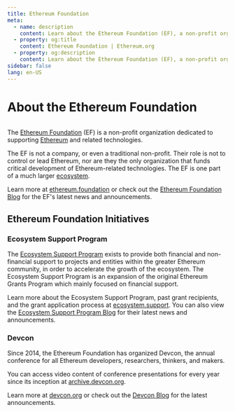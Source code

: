 ```yaml
---
title: Ethereum Foundation
meta:
  - name: description
    content: Learn about the Ethereum Foundation (EF), a non-profit organization dedicated to supporting Ethereum and related technologies.
  - property: og:title
    content: Ethereum Foundation | Ethereum.org
  - property: og:description
    content: Learn about the Ethereum Foundation (EF), a non-profit organization dedicated to supporting Ethereum and related technologies.
sidebar: false
lang: en-US
---
```


# About the Ethereum Foundation

<div>
  <img :src="$withBase('/ef-logo.png')" class="ef-logo" />
</div>

The [Ethereum Foundation](http://ethereum.foundation/) (EF) is a non-profit organization dedicated to supporting [Ethereum](/what-is-ethereum/) and related technologies.

The EF is not a company, or even a traditional non-profit. Their role is not to control or lead Ethereum, nor are they the only organization that funds critical development of Ethereum-related technologies. The EF is one part of a much larger [ecosystem](/community/).

Learn more at [ethereum.foundation](http://ethereum.foundation/) or check out the [Ethereum Foundation Blog](https://blog.ethereum.org/) for the EF's latest news and announcements.

## Ethereum Foundation Initiatives

### Ecosystem Support Program

The [Ecosystem Support Program](https://ecosystem.support/) exists to provide both financial and non-financial support to projects and entities within the greater Ethereum community, in order to accelerate the growth of the ecosystem. The Ecosystem Support Program is an expansion of the original Ethereum Grants Program which mainly focused on financial support.

Learn more about the Ecosystem Support Program, past grant recipients, and the grant application process at [ecosystem.support](https://ecosystem.support/). You can also view the [Ecosystem Support Program Blog](https://blog.ethereum.org/category/ecosystem-support-program/) for their latest news and announcements.

### Devcon

Since 2014, the Ethereum Foundation has organized Devcon, the annual conference for all Ethereum developers, researchers, thinkers, and makers.

You can access video content of conference presentations for every year since its inception at [archive.devcon.org](https://archive.devcon.org/).

Learn more at [devcon.org](https://devcon.org/) or check out the [Devcon Blog](https://blog.ethereum.org/category/devcon/) for the latest announcements.
